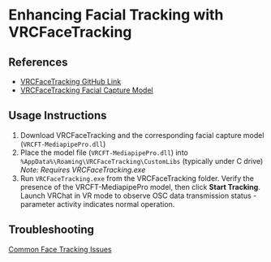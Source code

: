 # Enhancing Facial Tracking with VRCFaceTracking
## References
- [VRCFaceTracking GitHub Link](https://github.com/benaclejames/VRCFaceTracking)
- [VRCFaceTracking Facial Capture Model](https://github.com/xiaofeiyu0723/VRCFT-MediaPipePro)

## Usage Instructions
1. Download VRCFaceTracking and the corresponding facial capture model (`VRCFT-MediapipePro.dll`)
2. Place the model file (`VRCFT-MediapipePro.dll`) into `%AppData%\Roaming\VRCFaceTracking\CustomLibs` (typically under C drive)<br>*Note: Requires VRCFaceTracking.exe*
3. Run `VRCFaceTracking.exe` from the VRCFaceTracking folder. Verify the presence of the VRCFT-MediapipePro model, then click **Start Tracking**. Launch VRChat in VR mode to observe OSC data transmission status - parameter activity indicates normal operation.

## Troubleshooting
[Common Face Tracking Issues](/en/problems.md#common-face-tracking-issues)